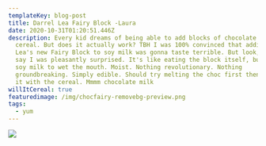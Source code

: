 ```yaml
---
templateKey: blog-post
title: Darrel Lea Fairy Block -Laura
date: 2020-10-31T01:20:51.446Z
description: Every kid dreams of being able to add blocks of chocolate to their
  cereal. But does it actually work? TBH I was 100% convinced that adding Darrel
  Lea's new Fairy Block to soy milk was gonna taste terrible. But look, I must
  say I was pleasantly surprised. It's like eating the block itself, but with
  soy milk to wet the mouth. Moist. Nothing revolutionary. Nothing
  groundbreaking. Simply edible. Should try melting the choc first then mixing
  it with the cereal. Mmmm chocolate milk
willItCereal: true
featuredimage: /img/chocfairy-removebg-preview.png
tags:
  - yum
---
```

![](/img/chocfairy-removebg-preview.png)